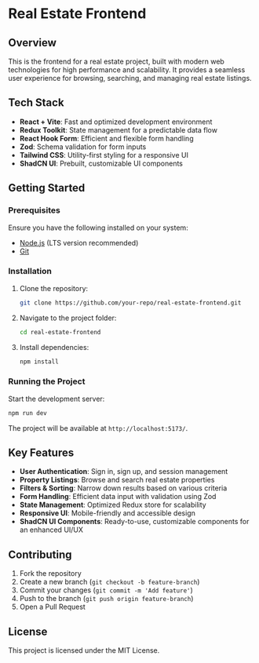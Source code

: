 # Real Estate Frontend

## Overview
This is the frontend for a real estate project, built with modern web technologies for high performance and scalability. It provides a seamless user experience for browsing, searching, and managing real estate listings.

## Tech Stack
- **React + Vite**: Fast and optimized development environment
- **Redux Toolkit**: State management for a predictable data flow
- **React Hook Form**: Efficient and flexible form handling
- **Zod**: Schema validation for form inputs
- **Tailwind CSS**: Utility-first styling for a responsive UI
- **ShadCN UI**: Prebuilt, customizable UI components

## Getting Started
### Prerequisites
Ensure you have the following installed on your system:
- [Node.js](https://nodejs.org/) (LTS version recommended)
- [Git](https://git-scm.com/)

### Installation
1. Clone the repository:
   ```sh
   git clone https://github.com/your-repo/real-estate-frontend.git
   ```
2. Navigate to the project folder:
   ```sh
   cd real-estate-frontend
   ```
3. Install dependencies:
   ```sh
   npm install
   ```

### Running the Project
Start the development server:
```sh
npm run dev
```
The project will be available at `http://localhost:5173/`.

## Key Features
- **User Authentication**: Sign in, sign up, and session management
- **Property Listings**: Browse and search real estate properties
- **Filters & Sorting**: Narrow down results based on various criteria
- **Form Handling**: Efficient data input with validation using Zod
- **State Management**: Optimized Redux store for scalability
- **Responsive UI**: Mobile-friendly and accessible design
- **ShadCN UI Components**: Ready-to-use, customizable components for an enhanced UI/UX

## Contributing
1. Fork the repository
2. Create a new branch (`git checkout -b feature-branch`)
3. Commit your changes (`git commit -m 'Add feature'`)
4. Push to the branch (`git push origin feature-branch`)
5. Open a Pull Request

## License
This project is licensed under the MIT License.


